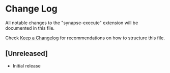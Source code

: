 # Change Log

All notable changes to the "synapse-execute" extension will be documented in this file.

Check [Keep a Changelog](http://keepachangelog.com/) for recommendations on how to structure this file.

## [Unreleased]

- Initial release